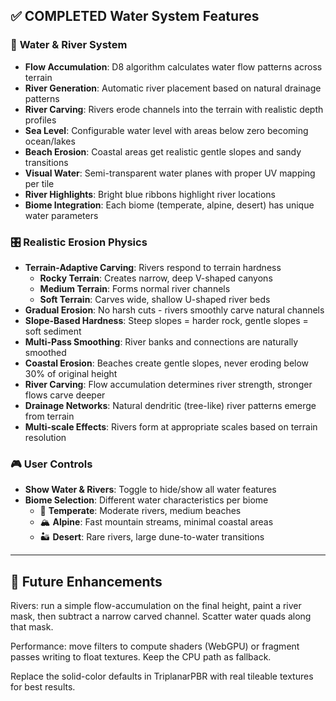 ## ✅ COMPLETED Water System Features

### 🌊 **Water & River System**
- **Flow Accumulation**: D8 algorithm calculates water flow patterns across terrain
- **River Generation**: Automatic river placement based on natural drainage patterns  
- **River Carving**: Rivers erode channels into the terrain with realistic depth profiles
- **Sea Level**: Configurable water level with areas below zero becoming ocean/lakes
- **Beach Erosion**: Coastal areas get realistic gentle slopes and sandy transitions
- **Visual Water**: Semi-transparent water planes with proper UV mapping per tile
- **River Highlights**: Bright blue ribbons highlight river locations
- **Biome Integration**: Each biome (temperate, alpine, desert) has unique water parameters

### 🎛️ **Realistic Erosion Physics**
- **Terrain-Adaptive Carving**: Rivers respond to terrain hardness
  - **Rocky Terrain**: Creates narrow, deep V-shaped canyons
  - **Medium Terrain**: Forms normal river channels  
  - **Soft Terrain**: Carves wide, shallow U-shaped river beds
- **Gradual Erosion**: No harsh cuts - rivers smoothly carve natural channels
- **Slope-Based Hardness**: Steep slopes = harder rock, gentle slopes = soft sediment
- **Multi-Pass Smoothing**: River banks and connections are naturally smoothed
- **Coastal Erosion**: Beaches create gentle slopes, never eroding below 30% of original height
- **River Carving**: Flow accumulation determines river strength, stronger flows carve deeper
- **Drainage Networks**: Natural dendritic (tree-like) river patterns emerge from terrain
- **Multi-scale Effects**: Rivers form at appropriate scales based on terrain resolution

### 🎮 **User Controls**
- **Show Water & Rivers**: Toggle to hide/show all water features
- **Biome Selection**: Different water characteristics per biome
  - 🌲 **Temperate**: Moderate rivers, medium beaches
  - 🏔️ **Alpine**: Fast mountain streams, minimal coastal areas  
  - 🏜️ **Desert**: Rare rivers, large dune-to-water transitions

---

## 🚀 Future Enhancements

Rivers: run a simple flow-accumulation on the final height, paint a river mask, then subtract a narrow carved channel. Scatter water quads along that mask.

Performance: move filters to compute shaders (WebGPU) or fragment passes writing to float textures. Keep the CPU path as fallback.

Replace the solid-color defaults in TriplanarPBR with real tileable textures for best results.
